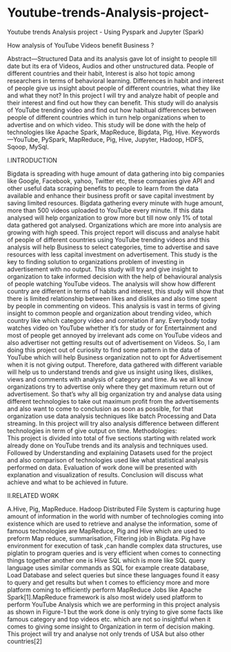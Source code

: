 # Youtube-trends-Analysis-project-
Youtube trends Analysis project - Using Pyspark and Jupyter (Spark)


How analysis of YouTube Videos benefit Business ?
  

Abstract—Structured Data and its analysis gave lot of insight to people till date but its era of Videos, Audios and other unstructured data. People of different countries and their habit, Interest is also hot topic among researchers in terms of behavioral learning. Differences in habit and interest of people give us insight about people of different countries, what they like and what they not? In this project I will try and analyze habit of people and their interest and find out how they can benefit. This study will do analysis of YouTube trending video and find out how habitual differences between people of different countries which in turn help organizations when to advertise and on which video. This study will be done with the help of technologies like Apache Spark, MapReduce, Bigdata, Pig, Hive.
Keywords—YouTube, PySpark, MapReduce, Pig, Hive, Jupyter, Hadoop, HDFS, Sqoop, MySql.

I.INTRODUCTION 

Bigdata is spreading with huge amount of data gathering into big companies like Google, Facebook, yahoo, Twitter etc, these companies give API and other useful data scraping benefits to people to learn from the data available and enhance their business profit or save capital investment by saving limited resources. Bigdata gathering every minute with huge amount, more than 500 videos uploaded to YouTube every minute. If this data analysed will help organization to grow more but till now only 1% of total data gathered got analysed. Organizations which are more into analysis are growing with high speed.
This project report will discuss and analyse habit of people of different countries using YouTube trending videos and this analysis will help Business to select categories, time to advertise and save resources with less capital investment on advertisement. This study is the key to finding solution to organizations problem of investing in advertisement with no output. This study will try and give insight to organization to take informed decision with the help of behavioural analysis of people watching YouTube videos. The analysis will show how different country are different in terms of habits and interest, this study will show that there is limited relationship between likes and dislikes and also time spent by people in commenting on videos. This analysis is vast in terms of giving insight to common people and organization about trending video, which country like which category video and correlation if any. 
	Everybody today watches video on YouTube whether it’s for study or for Entertainment and most of people get annoyed by irrelevant ads come on YouTube videos and also advertiser not getting results out of advertisement on Videos. So, I am doing this project out of curiosity to find some pattern in the data of YouTube which will help Business organization not to opt for Advertisement when it is not giving output. Therefore, data gathered with different variable will help us to understand trends and give us insight using likes, dislikes, views and comments with analysis of category and time.
	As we all know organizations try to advertise only where they get maximum return out of advertisement. So that’s why all big organization try and analyse data using different technologies to take out maximum profit from the advertisements and also want to come to conclusion as soon as possible, for that organization use data analysis techniques like batch Processing and Data streaming. In this project will try also analysis difference between different technologies in term of give output on time.
	Methodologies:	
	This project is divided into total of five sections starting with related work already done on YouTube trends and its analysis and techniques used. Followed by Understanding and explaining Datasets used for the project and also comparison of technologies used like what statistical analysis performed on data. Evaluation of work done will be presented with explanation and visualization of results. Conclusion will discuss what achieve and what to be achieved in future. 
 
II.RELATED WORK

A.Hive, Pig, MapReduce.
Hadoop Distributed File System is capturing huge amount of information in the world with number of technologies coming into existence which are used to retrieve and analyse the information, some of famous technologies are MapReduce, Pig and Hive which are used to preform Map reduce, summarisation, Filtering job in Bigdata. Pig have environment for execution of task ,can handle complex data structures, use piglatin to program queries and is very efficient when comes to connecting things together another one is Hive SQL which is more like SQL query language uses similar commands as SQL for example create database, Load Database and select queries but since these languages found it easy to query and get results but when t comes to efficiency more and more platform coming to efficiently perform MapReduce Jobs like Apache Spark[1].MapReduce framework is also most widely used platform to perform YouTube Analysis which we are performing in this project analysis as shown in Figure-1 but the work done is only trying to give some facts like famous category and top videos etc. which are not so insightful when it comes to giving some insight to Organization in term of decision making. This project will try and analyse not only trends of USA but also other countries[2]
 

